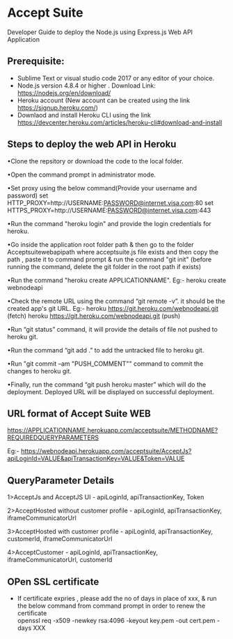 # Accept Suite
Developer Guide to deploy the Node.js using Express.js Web API Application 

## Prerequisite:
* Sublime Text or  visual studio code 2017 or any editor of your choice.
* Node.js version 4.8.4 or higher . Download Link: https://nodejs.org/en/download/
* Heroku account (New account can be created using the link https://signup.heroku.com/)
* Downlaod and install Heroku CLI using the link https://devcenter.heroku.com/articles/heroku-cli#download-and-install


## Steps to deploy the web API in Heroku 


•Clone the repsitory or download the code to the local folder.


•Open the command prompt in administrator mode.


•Set proxy using the below command(Provide your username and password)
 set HTTP_PROXY=http://USERNAME:PASSWORD@internet.visa.com:80
 set HTTPS_PROXY=http://USERNAME:PASSWORD@internet.visa.com:443


•Run the command "heroku login" and provide the login credentials for heroku.


•Go inside the application root folder path & then go to the folder Acceptsuitewebapipath where acceptsuite.js  file exists and  then copy the path , paste it to command prompt & 
  run the command "git init" (before running the command, delete the git folder in the root path if exists)


•Run the command "heroku create APPLICATIONNAME". Eg:- heroku create webnodeapi


•Check the remote URL using the command “git remote -v”. it should be the created app's git URL.
 Eg:-
 heroku  https://git.heroku.com/webnodeapi.git (fetch)
      heroku  https://git.heroku.com/webnodeapi.git (push)

•Run “git status” command, it will provide the details of file not pushed to heroku git.

•Run the command “git add .” to add the untracked file to heroku git.

•Run "git commit –am "PUSH_COMMENT"" command to commit the changes to heroku git.

•Finally, run the command “git push heroku master” which will do the deployment. Deployed URL will be displayed on successful deployment.


## URL format of Accept Suite WEB
 https://APPLICATIONNAME.herokuapp.com/acceptsuite/METHODNAME?REQUIREDQUERYPARAMETERS

Eg:- https://webnodeapi.herokuapp.com/acceptsuite/AcceptJs?apiLoginId=VALUE&apiTransactionKey=VALUE&Token=VALUE


## QueryParameter Details

1>AcceptJs and AcceptJS UI - apiLoginId, apiTransactionKey, Token

2>AcceptHosted without customer profile - apiLoginId, apiTransactionKey, iframeCommunicatorUrl

3>AcceptHosted with customer profile - apiLoginId, apiTransactionKey, customerId, iframeCommunicatorUrl

4>AcceptCustomer - apiLoginId, apiTransactionKey, iframeCommunicatorUrl, customerId

## OPen SSL certificate
*  If certificate expries , please add the no of days in place of xxx, & run the below command from command prompt  in order to renew the certificate<br/>
     openssl req -x509 -newkey rsa:4096 -keyout key.pem -out cert.pem -days XXX








 